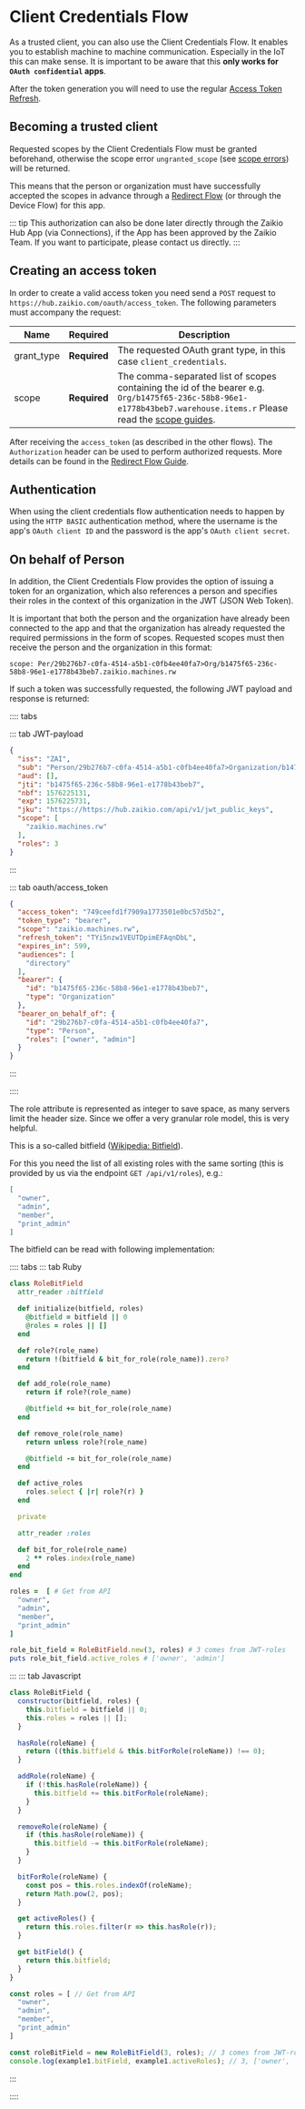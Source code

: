 # Client Credentials Flow

As a trusted client, you can also use the Client Credentials Flow. It enables you to establish machine to machine communication. Especially in the IoT this can make sense. It is important to be aware that this **only works for `OAuth confidential` apps**.

After the token generation you will need to use the regular [Access Token Refresh](./access-token-refresh.html).

## Becoming a trusted client

Requested scopes by the Client Credentials Flow must be granted beforehand, otherwise the scope error `ungranted_scope` (see [scope errors](/guide/oauth/scopes.html)) will be returned.

This means that the person or organization must have successfully accepted the scopes in advance through a [Redirect Flow](/guide/oauth/redirect-flow.html) (or through the Device Flow) for this app.

::: tip
This authorization can also be done later directly through the Zaikio Hub App (via Connections), if the App has been approved by the Zaikio Team. If you want to participate, please contact us directly.
:::

## Creating an access token

In order to create a valid access token you need send a `POST` request to `https://hub.zaikio.com/oauth/access_token`. The following parameters must accompany the request:

| Name       | Required     | Description                                                                                                                                                                                    |
| ---------- | ------------ | ---------------------------------------------------------------------------------------------------------------------------------------------------------------------------------------------- |
| grant_type | **Required** | The requested OAuth grant type, in this case `client_credentials`.                                                                                                                             |
| scope      | **Required** | The comma-separated list of scopes containing the id of the bearer e.g. `Org/b1475f65-236c-58b8-96e1-e1778b43beb7.warehouse.items.r` Please read the [scope guides](/guide/oauth/scopes.html). |

After receiving the `access_token` (as described in the other flows). The `Authorization` header can be used to perform authorized requests. More details can be found in the [Redirect Flow Guide](redirect-flow.html#retrieve-user-information-via-the-directory-api).

## Authentication

When using the client credentials flow authentication needs to happen by using the `HTTP BASIC` authentication method, where the username is the app's `OAuth client ID` and the password is the app's `OAuth client secret`.


## On behalf of Person

In addition, the Client Credentials Flow provides the option of issuing a token for an organization, which also references a person and specifies their roles in the context of this organization in the JWT (JSON Web Token).

It is important that both the person and the organization have already been connected to the app and that the organization has already requested the required permissions in the form of scopes. Requested scopes must then receive the person and the organization in this format:

```
scope: Per/29b276b7-c0fa-4514-a5b1-c0fb4ee40fa7>Org/b1475f65-236c-58b8-96e1-e1778b43beb7.zaikio.machines.rw
```

If such a token was successfully requested, the following JWT payload and response is returned:

:::: tabs

::: tab JWT-payload

```json
{
  "iss": "ZAI",
  "sub": "Person/29b276b7-c0fa-4514-a5b1-c0fb4ee40fa7>Organization/b1475f65-236c-58b8-96e1-e1778b43beb7",
  "aud": [],
  "jti": "b1475f65-236c-58b8-96e1-e1778b43beb7",
  "nbf": 1576225131,
  "exp": 1576225731,
  "jku": "https://https://hub.zaikio.com/api/v1/jwt_public_keys",
  "scope": [
    "zaikio.machines.rw"
  ],
  "roles": 3
}
```

:::

::: tab oauth/access_token

```json
{
  "access_token": "749ceefd1f7909a1773501e0bc57d5b2",
  "token_type": "bearer",
  "scope": "zaikio.machines.rw",
  "refresh_token": "TYi5nzw1VEUTDpimEFAqnDbL",
  "expires_in": 599,
  "audiences": [
    "directory"
  ],
  "bearer": {
    "id": "b1475f65-236c-58b8-96e1-e1778b43beb7",
    "type": "Organization"
  },
  "bearer_on_behalf_of": {
    "id": "29b276b7-c0fa-4514-a5b1-c0fb4ee40fa7",
    "type": "Person",
    "roles": ["owner", "admin"]
  }
}
```

:::

::::

The role attribute is represented as integer to save space, as many servers limit the header size. Since we offer a very granular role model, this is very helpful.

This is a so-called bitfield ([Wikipedia: Bitfield](https://en.wikipedia.org/wiki/Bit_field)).

For this you need the list of all existing roles with the same sorting (this is provided by us via the endpoint `GET /api/v1/roles`), e.g.:

```json
[
  "owner",
  "admin",
  "member",
  "print_admin"
]
```

The bitfield can be read with following implementation:

:::: tabs
::: tab Ruby

```rb
class RoleBitField
  attr_reader :bitfield

  def initialize(bitfield, roles)
  	@bitfield = bitfield || 0
    @roles = roles || []
  end

  def role?(role_name)
    return !(bitfield & bit_for_role(role_name)).zero?
  end

  def add_role(role_name)
    return if role?(role_name)

    @bitfield += bit_for_role(role_name)
  end

  def remove_role(role_name)
    return unless role?(role_name)

    @bitfield -= bit_for_role(role_name)
  end

  def active_roles
    roles.select { |r| role?(r) }
  end

  private

  attr_reader :roles

  def bit_for_role(role_name)
    2 ** roles.index(role_name)
  end
end

roles =  [ # Get from API
  "owner",
  "admin",
  "member",
  "print_admin"
]

role_bit_field = RoleBitField.new(3, roles) # 3 comes from JWT-roles
puts role_bit_field.active_roles # ['owner', 'admin']
```

:::
::: tab Javascript

```js
class RoleBitField {
  constructor(bitfield, roles) {
  	this.bitfield = bitfield || 0;
    this.roles = roles || [];
  }

  hasRole(roleName) {
    return ((this.bitfield & this.bitForRole(roleName)) !== 0);
  }

  addRole(roleName) {
    if (!this.hasRole(roleName)) {
      this.bitfield += this.bitForRole(roleName);
    }
  }

  removeRole(roleName) {
    if (this.hasRole(roleName)) {
      this.bitfield -= this.bitForRole(roleName);
    }
  }

  bitForRole(roleName) {
    const pos = this.roles.indexOf(roleName);
    return Math.pow(2, pos);
  }

  get activeRoles() {
    return this.roles.filter(r => this.hasRole(r));
  }

  get bitField() {
    return this.bitfield;
  }
}

const roles = [ // Get from API
  "owner",
  "admin",
  "member",
  "print_admin"
]

const roleBitField = new RoleBitField(3, roles); // 3 comes from JWT-roles
console.log(example1.bitField, example1.activeRoles); // 3, ['owner', 'admin']
```

:::

::::
